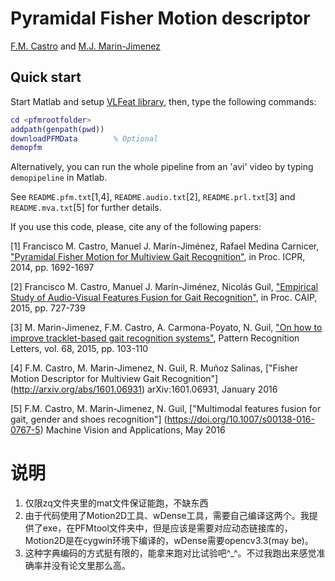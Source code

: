 Pyramidal Fisher Motion descriptor
==================================

[F.M. Castro](https://scholar.google.es/citations?hl=es&user=xXZz8m4AAAAJ) and [M.J. Marin-Jimenez](http://www.uco.es/~in1majim/)

Quick start
-----------
Start Matlab and setup [VLFeat library](http://www.vlfeat.org/), then, type the following commands:
```matlab
cd <pfmrootfolder>
addpath(genpath(pwd))
downloadPFMData        % Optional
demopfm
```

Alternatively, you can run the whole pipeline from an 'avi' video by typing ```demopipeline``` in Matlab.

See ```README.pfm.txt```[1,4],  ```README.audio.txt```[2], ```README.prl.txt```[3] and ```README.mva.txt```[5] for further details.

If you use this code, please, cite any of the following papers:

[1] Francisco M. Castro, Manuel J. Marín-Jiménez, Rafael Medina Carnicer,
["Pyramidal Fisher Motion for Multiview Gait Recognition"](http://arxiv.org/abs/1403.6950), in Proc. ICPR, 2014, pp. 1692-1697

[2] Francisco M. Castro, Manuel J. Marín-Jiménez, Nicolás Guil, 
["Empirical Study of Audio-Visual Features Fusion for Gait Recognition"](http://link.springer.com/chapter/10.1007%2F978-3-319-23192-1_61), in Proc. CAIP, 2015, pp. 727-739

[3] M. Marin-Jimenez, F.M. Castro, A. Carmona-Poyato, N. Guil,
["On how to improve tracklet-based gait recognition systems"](http://www.sciencedirect.com/science/article/pii/S0167865515002901), Pattern Recognition Letters, vol. 68, 2015, pp. 103-110

[4] F.M. Castro, M. Marin-Jimenez, N. Guil, R. Muñoz Salinas,
["Fisher Motion Descriptor for Multiview Gait Recognition"] (http://arxiv.org/abs/1601.06931)
arXiv:1601.06931, January 2016

[5] F.M. Castro, M. Marin-Jimenez, N. Guil,
["Multimodal features fusion for gait, gender and shoes recognition"] (https://doi.org/10.1007/s00138-016-0767-5)
Machine Vision and Applications, May 2016

# 说明
1. 仅限zq文件夹里的mat文件保证能跑，不缺东西
2. 由于代码使用了Motion2D工具、wDense工具，需要自己编译这两个。我提供了exe，在PFMtool文件夹中，但是应该是需要对应动态链接库的，Motion2D是在cygwin环境下编译的，wDense需要opencv3.3(may be)。
3. 这种字典编码的方式挺有限的，能拿来跑对比试验吧^_^。不过我跑出来感觉准确率并没有论文里那么高。

